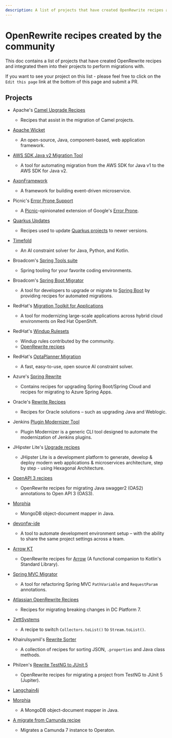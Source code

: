 ```yaml
---
description: A list of projects that have created OpenRewrite recipes and integrated them into their projects.
---
```


# OpenRewrite recipes created by the community

This doc contains a list of projects that have created OpenRewrite recipes and integrated them into their projects to perform migrations with. 

If you want to see your project on this list - please feel free to click on the `Edit this page` link at the bottom of this page and submit a PR.

## Projects

* Apache's [Camel Upgrade Recipes](https://github.com/apache/camel-upgrade-recipes)
  * Recipes that assist in the migration of Camel projects.
* [Apache Wicket](https://github.com/apache/wicket/blob/master/wicket-migration/src/main/resources/META-INF/rewrite/wicket.yml)
  * An open-source, Java, component-based, web application framework.
* [AWS SDK Java v2 Migration Tool](https://github.com/aws/aws-sdk-java-v2/tree/master/v2-migration)
  * A tool for automating migration from the AWS SDK for Java v1 to the AWS SDK for Java v2.
* [AxonFramework](https://github.com/AxonFramework/AxonFramework/tree/master/migration)
  * A framework for building event-driven microservice.
* Picnic's [Error Prone Support](https://github.com/Picnicsupermarket/error-prone-support/)
  * A [Picnic](https://blog.picnic.nl/)-opinionated extension of Google's [Error Prone](https://github.com/google/error-prone).
* [Quarkus Updates](https://github.com/quarkusio/quarkus-updates)
  * Recipes used to update [Quarkus projects](https://github.com/quarkusio) to newer versions.
* [Timefold](https://github.com/TimefoldAI/timefold-solver/tree/main/migration)
  * An AI constraint solver for Java, Python, and Kotlin.

* Broadcom's [Spring Tools suite](https://spring.io/tools) 
  * Spring tooling for your favorite coding environments. 
* Broadcom's [Spring Boot Migrator](https://github.com/spring-projects-experimental/spring-boot-migrator)
  *  A tool for developers to upgrade or migrate to [Spring Boot](https://spring.io/projects/spring-boot) by providing recipes for automated migrations. 

* RedHat's [Migration Toolkit for Applications](https://docs.redhat.com/en/documentation/migration_toolkit_for_applications/6.0/html/cli_guide/installing_and_running_the_cli#using-openrewrite-recipes_cli-guide)
  * A tool for modernizing large-scale applications across hybrid cloud environments on Red Hat OpenShift.
* RedHat's [Windup Rulesets](https://github.com/windup/windup-rulesets/tree/master/rules/rules-reviewed/openrewrite)
  * Windup rules contributed by the community.
  * [OpenRewrite recipes](https://github.com/windup/windup-rulesets/blob/f02cd0fe1f2400e906446cc7b20c13b02b598eaf/rules/rules-reviewed/openrewrite/jakarta/javax/imports/rewrite.yml)
* RedHat's [OptaPlanner Migration](https://github.com/kiegroup/optaplanner/tree/main/optaplanner-migration)
  * A fast, easy-to-use, open source AI constraint solver.

* Azure's [Spring Rewrite](https://github.com/Azure/azure-spring-rewrite)
  * Contains recipes for upgrading Spring Boot/Spring Cloud and recipes for migrating to Azure Spring Apps.

* Oracle's [Rewrite Recipes](https://github.com/oracle/rewrite-recipes/)
  * Recipes for Oracle solutions – such as upgrading Java and Weblogic.

* Jenkins [Plugin Modernizer Tool](https://github.com/jenkinsci/plugin-modernizer-tool/)
  * Plugin Modernizer is a generic CLI tool designed to automate the modernization of Jenkins plugins.

* JHipster Lite's [Upgrade recipes](https://github.com/jhipster/jhipster-lite/pull/12959)
  * JHipster Lite is a development platform to generate, develop & deploy modern web applications & microservices architecture, step by step - using Hexagonal Architecture.

* [OpenAPI 3 recipes](https://github.com/desprez/rewrite-oas3)
  * OpenRewrite recipes for migrating Java swagger2 (OAS2) annotations to Open API 3 (OAS3).
* [Morphia](https://github.com/MorphiaOrg/morphia/blob/master/upgrading/UpgradeFrom22to23.yml)
  * MongoDB object-document mapper in Java.
* [devonfw-ide](https://github.com/devonfw/ide/blob/master/documentation/rewrite.asciidoc)
  * A tool to automate development environment setup – with the ability to share the same project settings across a team.
* [Arrow KT](https://github.com/arrow-kt/rewrite-arrow)
  * OpenRewrite recipes for [Arrow](https://github.com/arrow-kt/arrow) (A functional companion to Kotlin's Standard Library).
* [Spring MVC Migrator](https://github.com/omidp/spring-mvc-migrator)
  * A tool for refactoring Spring MVC `PathVariable` and `RequestParam` annotations.
* [Atlassian OpenRewrite Recipes](https://developer.atlassian.com/platform/marketplace/dc-apps-platform-7-openrewrite/)
  * Recipes for migrating breaking changes in DC Platform 7.
* [ZettSystems](https://github.com/MichaelZett/zettsystems-recipes)
  * A recipe to switch `Collectors.toList()` to `Stream.toList()`.
* Khairulsyamil's [Rewrite Sorter](https://github.com/khairulsyamil/rewrite-sorter)
  * A collection of recipes for sorting JSON, `.properties` and Java class methods.
* Philzen's [Rewrite TestNG to JUnit 5](https://github.com/Philzen/rewrite-TestNG-to-JUnit5)
  * OpenRewrite recipes for migrating a project from TestNG to JUnit 5 (Jupiter).
* [Langchain4j](https://github.com/langchain4j/langchain4j-openrewrite-recipes)
* [Morphia](https://github.com/MorphiaOrg/morphia/blob/5d750285266116bfded7ccb5acdaff3aea480811/rewrite/src/main/java/dev/morphia/rewrite/recipes/PipelineRewriteStage2.java)
  * A MongoDB object-document mapper in Java.
* [A migrate from Camunda recipe](https://github.com/operaton/migrate-from-camunda-recipe)
  * Migrates a Camunda 7 instance to Operaton.